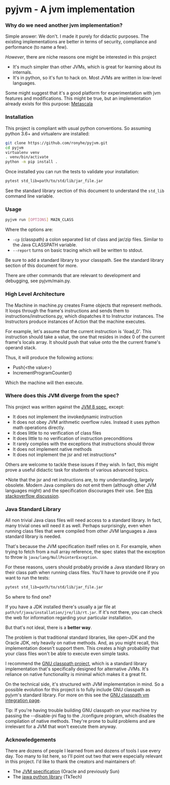 pyjvm - A jvm implementation
=====

### Why do we need another jvm implementation?
Simple answer: We don't. I made it purely for didactic purposes. 
The existing implementations are better in terms of security, compliance and performance (to name a few).

*However*, there are niche reasons one might be interested in this project

- It's much simpler than other JVMs, which is great for learning about its internals.
- It's in python, so it's fun to hack on. Most JVMs are written in low-level languages.

Some might suggest that it's a good platform for experimentation with jvm features and modifications.
This might be true, but an implementation already exists for this purpose: [Metascala](https://github.com/lihaoyi/Metascala)


### Installation
This project is compliant with usual python conventions.
So assuming python 3.6+ and virtualenv are installed:
```bash
git clone https://github.com/ronyhe/pyjvm.git
cd pyjvm
virtualenv venv
. venv/bin/activate
python -m pip install .
```

Once installed you can run the tests to validate your installation:
```bash
pytest std_lib=path/to/std/lib/jar_file.jar
```
See the standard library section of this document to understand the `std_lib` command line variable.


### Usage
```bash
pyjvm run [OPTIONS] MAIN_CLASS
```
Where the options are:
- `-cp` (classpath) a colon separated list of class and jar/zip files. Similar to the Java CLASSPATH variable.
- `--report` turns on basic tracing which will be written to stdout.

Be sure to add a standard library to your classpath. See the standard library section of this document for more. 

There are other commands that are relevant to development and debugging, see pyjvm/main.py.


### High Level Architecture
The Machine in machine.py creates Frame objects that represent methods.
It loops through the frame's instructions and sends them to instructions/instructions.py, which dispatches it to
Instructor instances.
The Instructors produce instances of Action that the machine executes.

For example, let's assume that the current instruction is 'iload_0'.
This instruction should take a value, the one that resides in index 0 of the current frame's locals array.
It should push that value onto the the current frame's operand stack.

Thus, it will produce the following actions:
- Push(\<the value>)
- IncrementProgramCounter()

Which the machine will then execute. 


### Where does this JVM diverge from the spec?
This project was written against the [JVM 8 spec](https://docs.oracle.com/javase/specs/jvms/se8/html/index.html), except:

- It does not implement the invokedynamic instruction
- It does not obey JVM arithmetic overflow rules. Instead it uses python math operations directly.
- It does little to no verification of class files
- It does little to no verification of instruction preconditions
- It rarely complies with the exceptions that instructions should throw
- It does not implement native methods
- It does not implement the jsr and ret instructions*


Others are welcome to tackle these issues if they wish.
In fact, this might prove a useful didactic task for students of various advanced topics.

*Note that the jsr and ret instructions are, to my understanding, largely obsolete.
Modern Java compilers do not emit them (although other JVM languages might) and the specification discourages their use.
See [this stackoverflow discussion](https://stackoverflow.com/a/21150629). 


### Java Standard Library
All non trivial Java class files will need access to a standard library.
In fact, many trivial ones will need it as well.
Perhaps surprisingly, even when running class files that were compiled from other JVM languages 
a Java standard library is needed.

That's because the JVM specification itself relies on it.
For example, when trying to fetch from a null array reference, the spec states that the exception to throw is
`java/lang/NullPointerException`.

For these reasons, users should probably provide a Java standard library on their class path when running class files.
You'll have to provide one if you want to run the tests:
```bash
pytest std_lib=path/to/std/lib/jar_file.jar
``` 

So where to find one?

If you have a JDK installed there's usually a jar file at `path/of/java/installation/jre/lib/rt.jar`.
If it's not there, you can check the web for information regarding your particular installation.

But that's not ideal, there is a **better way**.

The problem is that traditional standard libraries, like open-JDK and the Oracle JDK, rely heavily
on native methods. And, as you might recall, this implementation doesn't support them.
This creates a high probability that your class files won't be able to execute even simple tasks.

I recommend the [GNU classpath project](https://www.gnu.org/software/classpath/), 
which is a standard library implementation that's specifically designed for alternative JVMs.
It's reliance on native functionality is minimal which makes it a great fit.

On the technical side, it's structured with JVM implementation in mind. 
So a possible evolution for this project is to fully include GNU classpath as pyjvm's standard library.
For more on this see the [GNU classpath vm integration page](https://www.gnu.org/software/classpath/docs/cp-vmintegration.html). 

Tip: If you're having trouble building GNU classpath on your machine try passing the --disable-jni flag
to the ./configure program, which disables the compilation of native methods. They're prone to build problems
and are irrelevant for a JVM that won't execute them anyway. 


### Acknowledgements
There are dozens of people I learned from and dozens of tools I use every day. 
Too many to list here, so I'll point out two that were especially relevant in this project. 
I'd like to thank the creators and maintainers of:

- The [JVM specification](https://docs.oracle.com/javase/specs/jvms/se8/html/index.html) (Oracle and previously Sun)
- The [jawa python library](https://github.com/TkTech/Jawa) (TkTech)
 